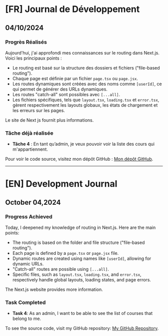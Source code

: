 # [FR] Journal de Développement

## 04/10/2024

### Progrès Réalisés

Aujourd'hui, j'ai approfondi mes connaissances sur le routing dans Next.js. Voici les principaux points :

- Le routing est basé sur la structure des dossiers et fichiers ("file-based routing").
- Chaque page est définie par un fichier `page.tsx` ou `page.jsx`.
- Les routes dynamiques sont créées avec des noms comme `[userId]`, ce qui permet de générer des URLs dynamiques.
- Les routes "catch-all" sont possibles avec `[...all]`.
- Les fichiers spécifiques, tels que `layout.tsx`, `loading.tsx` et `error.tsx`, gèrent respectivement les layouts globaux, les états de chargement et les erreurs sur les pages.

Le site de Next js fournit plus informations.

### Tâche déjà réalisée

- **Tâche 4** : En tant qu’admin, je veux pouvoir voir la liste des cours qui m'appartiennent.

Pour voir le code source, visitez mon dépôt GitHub : [Mon dépôt GitHub](https://github.com/Paul-Uchenna/youcode).

---

# [EN] Development Journal

## October 04,2024

### Progress Achieved

Today, I deepened my knowledge of routing in Next.js. Here are the main points:

- The routing is based on the folder and file structure ("file-based routing").
- Each page is defined by a `page.tsx` or `page.jsx` file.
- Dynamic routes are created using names like `[userId]`, allowing for dynamic URLs.
- "Catch-all" routes are possible using `[...all]`.
- Specific files, such as `layout.tsx`, `loading.tsx`, and `error.tsx`, respectively handle global layouts, loading states, and page errors.

The Next.js website provides more information.

### Task Completed

- **Task 4**: As an admin, I want to be able to see the list of courses that belong to me.

To see the source code, visit my GitHub repository: [My GitHub Repository](https://github.com/Paul-Uchenna/youcode).
